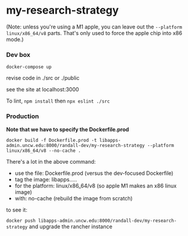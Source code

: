# my-research-strategy

(Note:  unless you're using a M1 apple, you can leave out the `--platform linux/x86_64/v8` parts.  That's only used to force the apple chip into x86 mode.)

### Dev box 

`docker-compose up`

revise code in ./src or ./public

see the site at localhost:3000

To lint, `npm install` then `npx eslint ./src`


### Production

**Note that we have to specify the Dockerfile.prod**

`docker build -f Dockerfile.prod -t libapps-admin.uncw.edu:8000/randall-dev/my-research-strategy --platform linux/x86_64/v8 --no-cache .`

There's a lot in the above command:

  - use the file: Dockerfile.prod (versus the dev-focused Dockerfile)
  - tag the image: libapps.....
  - for the platform: linux/x86_64/v8 (so apple M1 makes an x86 linux image)
  - with: no-cache (rebuild the image from scratch)

to see it:

`docker push libapps-admin.uncw.edu:8000/randall-dev/my-research-strategy` and upgrade the rancher instance

